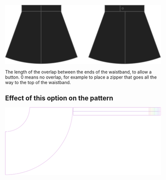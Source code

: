 ![Waistband overlap](waistbandoverlap.svg)

The length of the overlap between the ends of the waistband, to allow a button. 0 means no overlap, for example to place a zipper that goes all the way to the top of the waistband.

## Effect of this option on the pattern

![This image shows the effect of this option by superimposing several variants that have a different value for this option](sandy_waistbandoverlap_sample.svg "Effect of this option on the pattern")
